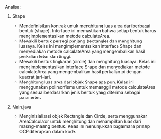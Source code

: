 Analisa:
1. Shape
   - Mendefinisikan kontrak untuk menghitung luas area dari berbagai bentuk (shape). Interface ini memastikan bahwa setiap bentuk harus mengimplementasikan metode calculateArea. 
   - Mewakili bentuk persegi panjang (rectangle) dan menghitung luasnya. Kelas ini mengimplementasikan interface Shape dan menyediakan metode calculateArea yang mengembalikan hasil perkalian lebar dan tinggi. 
   - Mewakili bentuk lingkaran (circle) dan menghitung luasnya. Kelas ini mengimplementasikan interface Shape dan menyediakan metode calculateArea yang mengembalikan hasil perkalian pi dengan kuadrat jari-jari. 
   - Menghitung luas area dari objek Shape apa pun. Kelas ini menggunakan polimorfisme untuk memanggil metode calculateArea yang sesuai berdasarkan jenis bentuk yang diterima sebagai parameter.


2. Main.java 
   - Menginisialisasi objek Rectangle dan Circle, serta menggunakan AreaCalculator untuk menghitung dan menampilkan luas dari masing-masing bentuk. Kelas ini menunjukkan bagaimana prinsip OCP diterapkan dalam kode.
